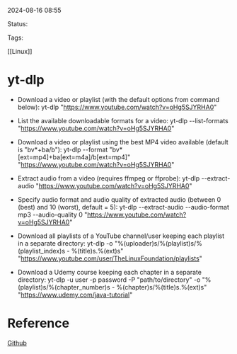 
2024-08-16 08:55

Status:

Tags:

[[Linux]]

# yt-dlp

 - Download a video or playlist (with the default options from command below):
   yt-dlp "https://www.youtube.com/watch?v=oHg5SJYRHA0"

 - List the available downloadable formats for a video:
   yt-dlp --list-formats "https://www.youtube.com/watch?v=oHg5SJYRHA0"

 - Download a video or playlist using the best MP4 video available (default is "bv*+ba/b"):
   yt-dlp --format "bv*[ext=mp4]+ba[ext=m4a]/b[ext=mp4]" "https://www.youtube.com/watch?v=oHg5SJYRHA0"

 - Extract audio from a video (requires ffmpeg or ffprobe):
   yt-dlp --extract-audio "https://www.youtube.com/watch?v=oHg5SJYRHA0"

 - Specify audio format and audio quality of extracted audio (between 0 (best) and 10 (worst), default = 5):
   yt-dlp --extract-audio --audio-format mp3 --audio-quality 0 "https://www.youtube.com/watch?v=oHg5SJYRHA0"

 - Download all playlists of a YouTube channel/user keeping each playlist in a separate directory:
   yt-dlp -o "%(uploader)s/%(playlist)s/%(playlist_index)s - %(title)s.%(ext)s" "https://www.youtube.com/user/TheLinuxFoundation/playlists"

 - Download a Udemy course keeping each chapter in a separate directory:
   yt-dlp -u user -p password -P "path/to/directory" -o "%(playlist)s/%(chapter_number)s - %(chapter)s/%(title)s.%(ext)s" "https://www.udemy.com/java-tutorial"

# Reference

[Github](https://github.com/yt-dlp/yt-dlp?tab=readme-ov-file)